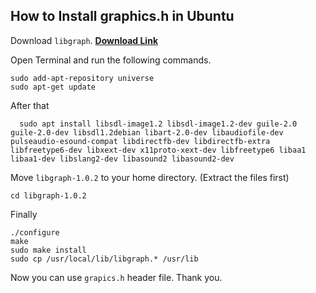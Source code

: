## How to Install graphics.h in Ubuntu

Download ``libgraph``. **[Download Link](http://download.savannah.gnu.org/releases/libgraph/libgraph-1.0.2.tar.gz)**

Open Terminal and run the following commands.
 
``sudo add-apt-repository universe``<br>
``sudo apt-get update``
    
After that

      sudo apt install libsdl-image1.2 libsdl-image1.2-dev guile-2.0 guile-2.0-dev libsdl1.2debian libart-2.0-dev libaudiofile-dev pulseaudio-esound-compat libdirectfb-dev libdirectfb-extra libfreetype6-dev libxext-dev x11proto-xext-dev libfreetype6 libaa1 libaa1-dev libslang2-dev libasound2 libasound2-dev

Move ``libgraph-1.0.2`` to your home directory. (Extract the files first)

``cd libgraph-1.0.2``

Finally

``./configure``<br>
``make``<br>
``sudo make install``<br>
``sudo cp /usr/local/lib/libgraph.* /usr/lib``<br>

Now you can use ``grapics.h`` header file. 
Thank you.

